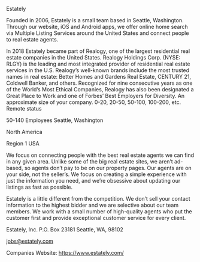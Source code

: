 Estately

Founded in 2006, Estately is a small team based in Seattle, Washington. Through our website, iOS and Android apps, we offer online home search via Multiple Listing Services around the United States and connect people to real estate agents.

In 2018 Estately became part of Realogy, one of the largest residential real estate companies in the United States. Realogy Holdings Corp. (NYSE: RLGY) is the leading and most integrated provider of residential real estate services in the U.S. Realogy’s well-known brands include the most trusted names in real estate: Better Homes and Gardens Real Estate, CENTURY 21, Coldwell Banker, and others. Recognized for nine consecutive years as one of the World’s Most Ethical Companies, Realogy has also been designated a Great Place to Work and one of Forbes’ Best Employers for Diversity.
An approximate size of your company. 0-20, 20-50, 50-100, 100-200, etc.
Remote status

50-140 Employees
Seattle, Washington

North America

Region 1
USA

We focus on connecting people with the best real estate agents we can find in any given area. Unlike some of the big real estate sites, we aren’t ad-based, so agents don’t pay to be on our property pages. Our agents are on your side, not the seller’s. We focus on creating a simple experience with just the information you need, and we’re obsessive about updating our listings as fast as possible.

Estately is a little different from the competition. We don’t sell your contact information to the highest bidder and we are selective about our team members. We work with a small number of high-quality agents who put the customer first and provide exceptional customer service for every client.

Estately, Inc.
P.O. Box 23181
Seattle, WA, 98102 

jobs@estately.com

Companies Website: https://www.estately.com/
